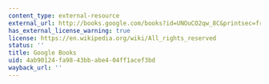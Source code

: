 ```yaml
---
content_type: external-resource
external_url: http://books.google.com/books?id=UNOuCO2qw_8C&printsec=frontcover
has_external_license_warning: true
license: https://en.wikipedia.org/wiki/All_rights_reserved
status: ''
title: Google Books
uid: 4ab90124-fa98-43bb-abe4-04ff1acef3bd
wayback_url: ''
---
```

